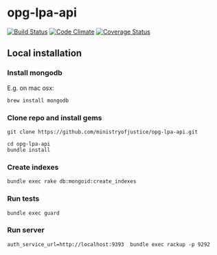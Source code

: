 opg-lpa-api
===========

[![Build Status](https://travis-ci.org/ministryofjustice/opg-lpa-api.png?branch=master)](https://travis-ci.org/ministryofjustice/opg-lpa-api)
[![Code Climate](https://codeclimate.com/github/ministryofjustice/opg-lpa-api.png)](https://codeclimate.com/github/ministryofjustice/opg-lpa-api)
[![Coverage Status](https://coveralls.io/repos/ministryofjustice/opg-lpa-api/badge.png?branch=master)](https://coveralls.io/r/ministryofjustice/opg-lpa-api?branch=master)


Local installation
------------------

### Install mongodb

E.g. on mac osx:

    brew install mongodb

### Clone repo and install gems

    git clone https://github.com/ministryofjustice/opg-lpa-api.git

    cd opg-lpa-api
    bundle install

### Create indexes
    bundle exec rake db:mongoid:create_indexes

### Run tests
    bundle exec guard

### Run server
    auth_service_url=http://localhost:9393  bundle exec rackup -p 9292


